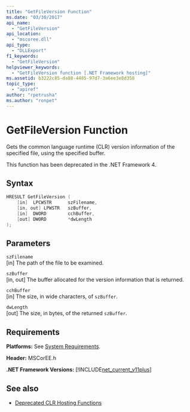 ```yaml
---
title: "GetFileVersion Function"
ms.date: "03/30/2017"
api_name: 
  - "GetFileVersion"
api_location: 
  - "mscoree.dll"
api_type: 
  - "DLLExport"
f1_keywords: 
  - "GetFileVersion"
helpviewer_keywords: 
  - "GetFileVersion function [.NET Framework hosting]"
ms.assetid: b3222c85-da88-4485-97d7-3a6ee3e8d358
topic_type: 
  - "apiref"
author: "rpetrusha"
ms.author: "ronpet"
---
```

# GetFileVersion Function
Gets the common language runtime (CLR) version information of the specified file, using the specified buffer.  
  
 This function has been deprecated in the .NET Framework 4.  
  
## Syntax  
  
```cpp  
HRESULT GetFileVersion (  
    [in]  LPCWSTR      szFilename,   
    [in, out] LPWSTR   szBuffer,   
    [in]  DWORD        cchBuffer,   
    [out] DWORD        *dwLength  
);  
```  
  
## Parameters  
 `szFilename`  
 [in] The path of the file to be examined.  
  
 `szBuffer`  
 [in, out] The buffer allocated for the version information that is returned.  
  
 `cchBuffer`  
 [in] The size, in wide characters, of `szBuffer`.  
  
 `dwLength`  
 [out] The size, in bytes, of the returned `szBuffer`.  
  
## Requirements  
 **Platforms:** See [System Requirements](../../../../docs/framework/get-started/system-requirements.md).  
  
 **Header:** MSCorEE.h  
  
 **.NET Framework Versions:** [!INCLUDE[net_current_v11plus](../../../../includes/net-current-v11plus-md.md)]  
  
## See also

- [Deprecated CLR Hosting Functions](../../../../docs/framework/unmanaged-api/hosting/deprecated-clr-hosting-functions.md)

